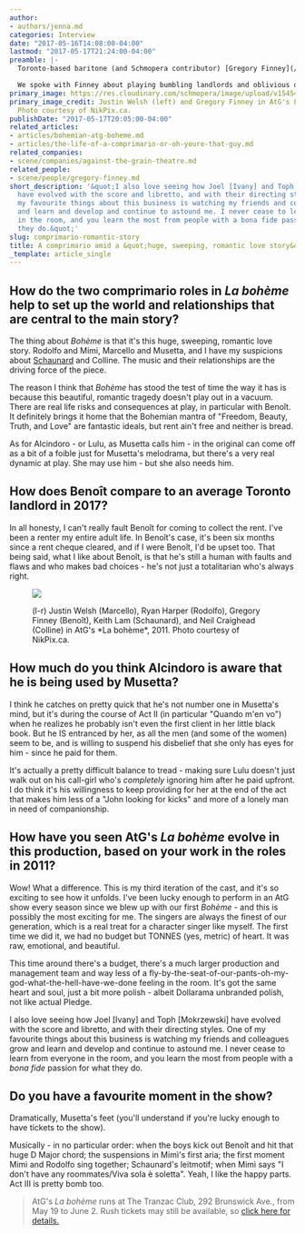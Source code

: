 ```yaml
---
author:
- authors/jenna.md
categories: Interview
date: "2017-05-16T14:08:00-04:00"
lastmod: "2017-05-17T21:24:00-04:00"
preamble: |-
  Toronto-based baritone (and Schmopera contributor) [Gregory Finney](/scene/people/gregory-finney/) has made a name for himself performing opera's favourite *comprimario* roles - or [character roles](/the-life-of-a-comprimario-or-oh-youre-that-guy/). Like all great character singers, Finney specialises in short bursts of scene-stealing stage time, the kind you can catch this month in [Against the Grain Theatre](/scene/companies/against-the-grain-theatre/)'s upcoming production of [*La bohème*](/bohemian-atg-boheme/). Starting this Friday night, the show sees its 3rd run in Toronto, and Finney is the sole returning cast member from the original production in 2011.

  We spoke with Finney about playing bumbling landlords and oblivious older gentlemen, and how attention to detail - even in the small roles - creates a realistic, organic world in which Puccini's heartbreaking action can unfold.
primary_image: https://res.cloudinary.com/schmopera/image/upload/v1545409169/media/webhook-uploads/1494989733487/2017-05-16---Boheme-2011-Square.jpg.jpg
primary_image_credit: Justin Welsh (left) and Gregory Finney in AtG's La bohème, 2011.
  Photo courtesy of NikPix.ca.
publishDate: "2017-05-17T20:05:00-04:00"
related_articles:
- articles/bohemian-atg-boheme.md
- articles/the-life-of-a-comprimario-or-oh-youre-that-guy.md
related_companies:
- scene/companies/against-the-grain-theatre.md
related_people:
- scene/people/gregory-finney.md
short_description: '&quot;I also love seeing how Joel [Ivany] and Toph [Mokrzewski]
  have evolved with the score and libretto, and with their directing styles. One of
  my favourite things about this business is watching my friends and colleagues grow
  and learn and develop and continue to astound me. I never cease to learn from everyone
  in the room, and you learn the most from people with a bona fide passion for what
  they do.&quot;'
slug: comprimario-romantic-story
title: A comprimario amid a &quot;huge, sweeping, romantic love story&quot;
_template: article_single
---
```


## How do the two comprimario roles in *La bohème* help to set up the world and relationships that are central to the main story?

The thing about *Bohème* is that it's this huge, sweeping, romantic love story. Rodolfo and Mimi, Marcello and Musetta, and I have my suspicions about [Schaunard](/what-about-schaunard-and-other-opera-spin-offs/) and Colline. The music and their relationships are the driving force of the piece. 

The reason I think that *Bohème* has stood the test of time the way it has is because this beautiful, romantic tragedy doesn't play out in a vacuum. There are real life risks and consequences at play, in particular with Benoît. It definitely brings it home that the Bohemian mantra of "Freedom, Beauty, Truth, and Love" are fantastic ideals, but rent ain't free and neither is bread. 

As for Alcindoro - or Lulu, as Musetta calls him - in the original can come off as a bit of a foible just for Musetta's melodrama, but there's a very real dynamic at play. She may use him - but she also needs him. 

## How does Benoît compare to an average Toronto landlord in 2017?

In all honesty, I can't really fault Benoît for coming to collect the rent. I've been a renter my entire adult life. In Benoît's case, it's been six months since a rent cheque cleared, and if I were Benoît, I'd be upset too. That being said, what I like about Benoît, is that he's still a human with faults and flaws and who makes bad choices - he's not just a totalitarian who's always right. 

<figure data-type="image">

![](https://res.cloudinary.com/schmopera/image/upload/v1545409169/media/webhook-uploads/1494989832511/2017-05-16---Boheme-2011.jpg.jpg)

<figcaption>(l-r) Justin Welsh (Marcello), Ryan Harper (Rodolfo), Gregory Finney (Benoît), Keith Lam (Schaunard), and Neil Craighead (Colline) in AtG's *La bohème*, 2011. Photo courtesy of NikPix.ca.</figcaption>
</figure>

## How much do you think Alcindoro is aware that he is being used by Musetta?

I think he catches on pretty quick that he's not number one in Musetta's mind, but it's during the course of Act II (in particular "Quando m'en vo") when he realizes he probably isn't even the first client in her little black book. But he IS entranced by her, as all the men (and some of the women) seem to be, and is willing to suspend his disbelief that she only has eyes for him - since he paid for them. 

It's actually a pretty difficult balance to tread - making sure Lulu doesn't just walk out on his call-girl who's *completely* ignoring him after he paid upfront. I do think it's his willingness to keep providing for her at the end of the act that makes him less of a "John looking for kicks" and more of a lonely man in need of companionship.

## How have you seen AtG's *La bohème* evolve in this production, based on your work in the roles in 2011?

Wow! What a difference. This is my third iteration of the cast, and it's so exciting to see how it unfolds. I've been lucky enough to perform in an AtG show every season since we blew up with our first *Bohème* - and this is possibly the most exciting for me. The singers are always the finest of our generation, which is a real treat for a character singer like myself. The first time we did it, we had no budget but TONNES (yes, metric) of heart. It was raw, emotional, and beautiful. 

This time around there's a budget, there's a much larger production and management team and way less of a fly-by-the-seat-of-our-pants-oh-my-god-what-the-hell-have-we-done feeling in the room. It's got the same heart and soul, just a bit more polish - albeit Dollarama unbranded polish, not like actual Pledge. 

I also love seeing how Joel [Ivany] and Toph [Mokrzewski] have evolved with the score and libretto, and with their directing styles. One of my favourite things about this business is watching my friends and colleagues grow and learn and develop and continue to astound me. I never cease to learn from everyone in the room, and you learn the most from people with a *bona fide* passion for what they do. 

## Do you have a favourite moment in the show?

Dramatically, Musetta's feet (you'll understand if you're lucky enough to have tickets to the show).

Musically - in no particular order: when the boys kick out Benoît and hit that huge D Major chord; the suspensions in Mimì's first aria; the first moment Mimì and Rodolfo sing together; Schaunard's leitmotif; when Mimì says "I don't have any roommates/Viva sola è soletta". Yeah, I like the happy parts. Act III is pretty bomb too.

>AtG's *La bohème* runs at The Tranzac Club, 292 Brunswick Ave., from May 19 to June 2. Rush tickets may still be available, so [click here for details.](http://againstthegraintheatre.com/la-boheme/)
